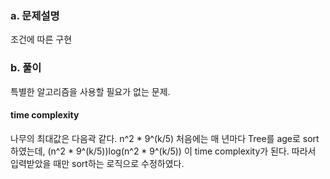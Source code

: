 ### a. 문제설명
조건에 따른 구현

### b. 풀이
특별한 알고리즘을 사용할 필요가 없는 문제.
#### time complexity
나무의 최대값은 다음곽 같다. n^2 * 9^(k/5)
처음에는 매 년마다 Tree를 age로 sort하였는데, (n^2 * 9^(k/5))log(n^2 * 9^(k/5)) 이 time complexity가 된다.
따라서 입력받았을 때만 sort하는 로직으로 수정하였다. 